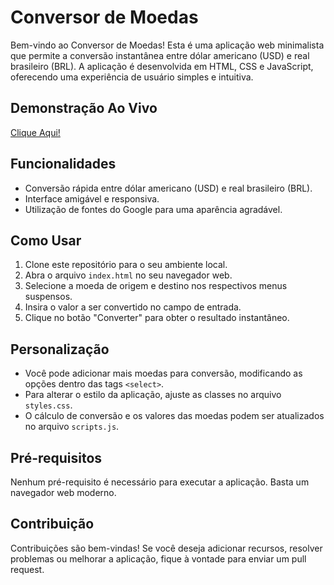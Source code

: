 # Conversor de Moedas

Bem-vindo ao Conversor de Moedas! Esta é uma aplicação web minimalista que permite a conversão instantânea entre dólar americano (USD) e real brasileiro (BRL). A aplicação é desenvolvida em HTML, CSS e JavaScript, oferecendo uma experiência de usuário simples e intuitiva.

## Demonstração Ao Vivo

[Clique Aqui!](https://faael-oliveira.github.io/Conversor-Dolar-para-Real/)

## Funcionalidades

- Conversão rápida entre dólar americano (USD) e real brasileiro (BRL).
- Interface amigável e responsiva.
- Utilização de fontes do Google para uma aparência agradável.

## Como Usar

1. Clone este repositório para o seu ambiente local.
2. Abra o arquivo `index.html` no seu navegador web.
3. Selecione a moeda de origem e destino nos respectivos menus suspensos.
4. Insira o valor a ser convertido no campo de entrada.
5. Clique no botão "Converter" para obter o resultado instantâneo.

## Personalização

- Você pode adicionar mais moedas para conversão, modificando as opções dentro das tags `<select>`.
- Para alterar o estilo da aplicação, ajuste as classes no arquivo `styles.css`.
- O cálculo de conversão e os valores das moedas podem ser atualizados no arquivo `scripts.js`.

## Pré-requisitos

Nenhum pré-requisito é necessário para executar a aplicação. Basta um navegador web moderno.

## Contribuição

Contribuições são bem-vindas! Se você deseja adicionar recursos, resolver problemas ou melhorar a aplicação, fique à vontade para enviar um pull request.

